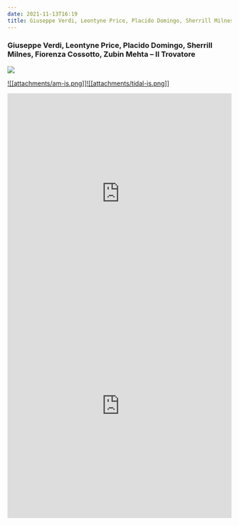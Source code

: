 ```yaml
---  
date: 2021-11-13T16:19  
title: Giuseppe Verdi, Leontyne Price, Placido Domingo, Sherrill Milnes, Fiorenza Cossotto, Zubin Mehta – Il Trovatore  
---  
```

### Giuseppe Verdi, Leontyne Price, Placido Domingo, Sherrill Milnes, Fiorenza Cossotto, Zubin Mehta – Il Trovatore  
[![](https://img.discogs.com/jZxM5P6WTJLBeTA5WHp7I_1CAYU=/fit-in/598x598/filters:strip_icc():format(jpeg):mode_rgb():quality(90)/discogs-images/R-3218631-1399781249-8620.jpeg.jpg)][1]   
  
[1]: https://www.discogs.com/release/3218631  
[2]: https://music.apple.com/us/album/296308936  
[3]: https://listen.tidal.com/album/65787986  
  
[![[attachments/am-is.png]]][2][![[attachments/tidal-is.png]]][3]  
  
<iframe allow="autoplay *; encrypted-media *; fullscreen *" frameborder="0" height="450" style="width:100%;max-width:660px;overflow:hidden;background:transparent;" sandbox="allow-forms allow-popups allow-same-origin allow-scripts allow-storage-access-by-user-activation allow-top-navigation-by-user-activation" src="https://embed.music.apple.com/us/album/turn-blue/296308936"></iframe>  
<div style="position: relative; padding-bottom: 100%; height: 0; overflow: hidden; max-width: 100%;"><iframe src="https://embed.tidal.com/albums/65787986?layout=gridify" frameborder= "0" allowfullscreen style="position: absolute; top: 0; left: 0; width: 100%; height: 1px; min-height: 100%; margin: 0 auto;"></iframe></div>